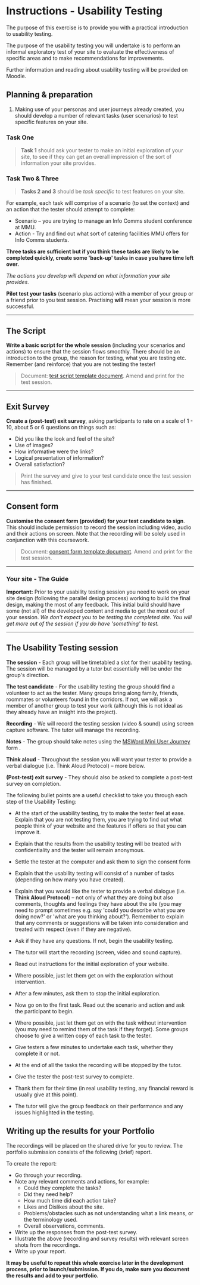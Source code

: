 # Instructions - Usability Testing

The purpose of this exercise is to provide you with a practical introduction to usability testing.

The purpose of the usability testing you will undertake is to perform an informal exploratory test of your site to evaluate the effectiveness of specific areas and to make recommendations for improvements.

Further information and reading about usability testing will be provided on Moodle.

## Planning &amp; preparation

1. Making use of your personas and user journeys already created, you should develop a number of relevant tasks (user scenarios) to test specific features on your site.

### Task One
>**Task 1** should ask your tester to make an initial exploration of your site, to see if they can get an overall impression of the sort of information your site provides.

### Task Two &amp; Three

>**Tasks 2 and 3** should be _task specific_ to test features on your site. 

For example, each task will comprise of a scenario (to set the context) and an action that the tester should attempt to complete:
  - Scenario – you are trying to manage an Info Comms student conference at MMU.
  - Action - Try and find out what sort of catering facilities MMU offers for Info Comms students.

**Three tasks are sufficient but if you think these tasks are likely to be completed quickly, create some &#39;back-up&#39; tasks in case you have time left over.**

_The actions you develop will depend on what information your site provides_.

**Pilot test your tasks** (scenario plus actions) with a member of your group or a friend prior to you test session. Practising **will** mean your session is more successful.

---

## The Script

**Write a basic script for the whole session** (including your scenarios and actions) to ensure that the session flows smoothly. There should be an introduction to the group, the reason for testing, what you are testing etc. Remember (and reinforce) that you are not testing the tester!

>Document: [test script template document](test_script.md). Amend and print for the test session.

---

## Exit Survey

**Create a (post-test) exit survey**, asking participants to rate on a scale of 1 - 10, about 5 or 6 questions on things such as:

- Did you like the look and feel of the site?
- Use of images?
- How informative were the links?
- Logical presentation of information?
- Overall satisfaction?

>Print the survey and give to your test candidate once the test session has finished.

---

## Consent form

**Customise the consent form (provided) for your test candidate to sign**. This should include permission to record the session including video, audio and their actions on screen. Note that the recording will be solely used in conjunction with this coursework.

>Document: [consent form template document](ux-testing/consent_form.md). Amend and print for the test session.

---

### Your site - The Guide

**Important:** Prior to your usability testing session you need to work on your site design (following the parallel design process) working to build the final design, making the most of any feedback. This initial build should have some (not all) of the developed content and media to get the most out of your session. _We don&#39;t expect you to be testing the completed site. You will get more out of the session if you do have &#39;something&#39; to test._

---

## The Usability Testing session

**The session** - Each group will be timetabled a slot for their usability testing. The session will be managed by a tutor but essentially will be under the group&#39;s direction.

**The test candidate** - For the usability testing the group should find a volunteer to act as the tester. Many groups bring along family, friends, roommates or volunteers found in the corridors. If not, we will ask a member of another group to test your work (although this is not ideal as they already have an insight into the project).

**Recording** - We will record the testing session (video &amp; sound) using screen capture software. The tutor will manage the recording. 

**Notes** - The group should take notes using the [MSWord Mini User Journey](Mini-User-Journey.docx) form .

**Think aloud** - Throughout the session you will want your tester to provide a verbal dialogue (i.e. Think Aloud Protocol) – more below.

**(Post-test) exit survey** - They should also be asked to complete a post-test survey on completion.

The following bullet points are a useful checklist to take you through each step of the Usability Testing:

- At the start of the usability testing, try to make the tester feel at ease. Explain that you are not testing them, you are trying to find out what people think of your website and the features if offers so that you can improve it.

- Explain that the results from the usability testing will be treated with confidentiality and the tester will remain anonymous.

- Settle the tester at the computer and ask them to sign the consent form

- Explain that the usability testing will consist of a number of tasks (depending on how many you have created).

- Explain that you would like the tester to provide a verbal dialogue (i.e. **Think Aloud Protocol**) – not only of what they are doing but also comments, thoughts and feelings they have about the site (you may need to prompt sometimes e.g. say &#39;could you describe what you are doing now?&#39; or &#39;what are you thinking about?&#39;). Remember to explain that any comments or suggestions will be taken into consideration and treated with respect (even if they are negative).

- Ask if they have any questions. If not, begin the usability testing.

- The tutor will start the recording (screen, video and sound capture).

- Read out instructions for the initial exploration of your website.

- Where possible, just let them get on with the exploration without intervention.

- After a few minutes, ask them to stop the initial exploration.

- Now go on to the first task. Read out the scenario and action and ask the participant to begin.

- Where possible, just let them get on with the task without intervention (you may need to remind them of the task if they forget). Some groups choose to give a written copy of each task to the tester.

- Give testers a few minutes to undertake each task, whether they complete it or not.

- At the end of all the tasks the recording will be stopped by the tutor.

- Give the tester the post-test survey to complete.

- Thank them for their time (in real usability testing, any financial reward is usually give at this point).
- The tutor will give the group feedback on their performance and any issues highlighted in the testing.

## Writing up the results for your Portfolio

The recordings will be placed on the shared drive for you to review. The portfolio submission consists of the following (brief) report.

To create the report:

- Go through your recording.
- Note any relevant comments and actions, for example:
  - Could they complete the tasks?
  - Did they need help?
  - How much time did each action take?
  - Likes and Dislikes about the site.
  - Problems/obstacles such as not understanding what a link means, or the terminology used.
  - Overall observations, comments.
- Write up the responses from the post-test survey.
- Illustrate the above (recording and survey results) with relevant screen shots from the recordings.
- Write up your report.

**It may be useful to repeat this whole exercise later in the development process, prior to launch/submission. If you do, make sure you document the results and add to your portfolio.**


